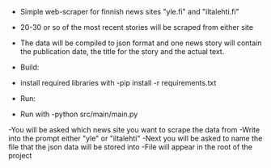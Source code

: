 
- Simple web-scraper for finnish news sites "yle.fi" and "iltalehti.fi"
- 20-30 or so of the most recent stories will be scraped from either site
- The data will be compiled to json format and one news story will contain the publication date, the title for the story and the actual text.


- Build:
- install required libraries with -pip install -r requirements.txt


- Run:
- Run with -python src/main/main.py 

-You will be asked which news site you want to scrape the data from
-Write into the prompt either "yle" or "iltalehti" 
-Next you will be asked to name the file that the json data will be stored into
-File will appear in the root of the project
